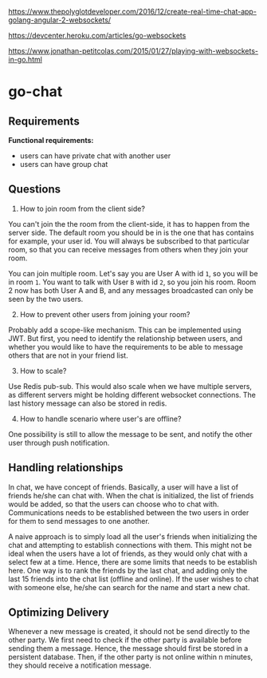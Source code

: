 https://www.thepolyglotdeveloper.com/2016/12/create-real-time-chat-app-golang-angular-2-websockets/

https://devcenter.heroku.com/articles/go-websockets

https://www.jonathan-petitcolas.com/2015/01/27/playing-with-websockets-in-go.html

# go-chat


## Requirements

**Functional requirements:**

- users can have private chat with another user 
- users can have group chat

## Questions

1. How to join room from the client side?

  You can't join the the room from the client-side, it has to happen from the server side. The default room you should be in is the one that has contains for example, your user id. You will always be subscribed to that particular room, so that you can receive messages from others when they join your room.

  You can join multiple room. Let's say you are User A with id `1`, so you will be in room `1`. You want to talk with User `B` with id `2`, so you join his room. Room 2 now has both User A and B, and any messages broadcasted can only be seen by the two users.

2. How to prevent other users from joining your room?

  Probably add a scope-like mechanism. This can be implemented using JWT. But first, you need to identify the relationship between users, and whether you would like to have the requirements to be able to message others that are not in your friend list.

3. How to scale?

  Use Redis pub-sub. This would also scale when we have multiple servers, as different servers might be holding different websocket connections. The last history message can also be stored in redis.

4. How to handle scenario where user's are offline?

  One possibility is still to allow the message to be sent, and notify the other user through push notification.

## Handling relationships

In chat, we have concept of friends. Basically, a user will have a list of friends he/she can chat with. When the chat is initialized, the list of friends would be added, so that the users can choose who to chat with. Communications needs to be established between the two users in order for them to send messages to one another.

A naive approach is to simply load all the user's friends when initializing the chat and attempting to establish connections with them. This might not be ideal when the users have a lot of friends, as they would only chat with a select few at a time. Hence, there are some limits that needs to be establish here. One way is to rank the friends by the last chat, and adding only the last 15 friends into the chat list (offline and online). If the user wishes to chat with someone else, he/she can search for the name and start a new chat.

## Optimizing Delivery

Whenever a new message is created, it should not be send directly to the other party. We first need to check if the other party is available before sending them a message. Hence, the message should first be stored in a persistent database. Then, if the other party is not online within n minutes, they should receive a notification message.
